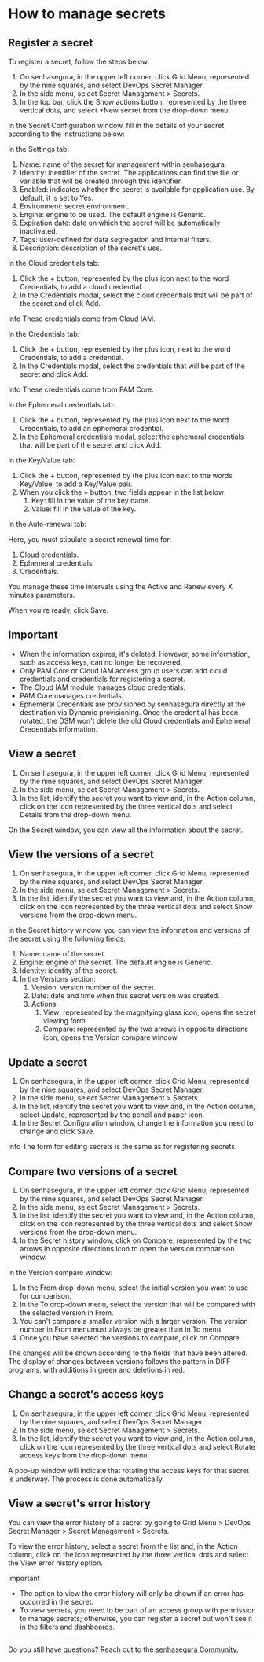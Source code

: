 # How to manage secrets

## Register a secret

To register a secret, follow the steps below:

1. On senhasegura, in the upper left corner, click Grid Menu, represented by the nine squares, and select DevOps Secret Manager.
2. In the side menu, select Secret Management > Secrets.
3. In the top bar, click the Show actions button, represented by the three vertical dots, and select +New secret from the drop-down menu.

In the Secret Configuration window, fill in the details of your secret according to the instructions below:

In the Settings tab:

1. Name: name of the secret for management within senhasegura.
2. Identity: identifier of the secret. The applications can find the file or variable that will be created through this identifier.
3. Enabled: indicates whether the secret is available for application use. By default, it is set to Yes.
4. Environment: secret environment.
5. Engine: engine to be used. The default engine is Generic.
6. Expiration date: date on which the secret will be automatically inactivated.
7. Tags: user-defined for data segregation and internal filters.
8. Description: description of the secret's use.

In the Cloud credentials tab:

1. Click the + button, represented by the plus icon next to the word Credentials, to add a cloud credential.
2. In the Credentials modal, select the cloud credentials that will be part of the secret and click Add.

Info
These credentials come from Cloud IAM.

In the Credentials tab:

1. Click the + button, represented by the plus icon, next to the word Credentials, to add a credential.
2. In the Credentials modal, select the credentials that will be part of the secret and click Add.

Info
These credentials come from PAM Core.

In the Ephemeral credentials tab:

1. Click the + button, represented by the plus icon next to the word Credentials, to add an ephemeral credential.
2. In the Ephemeral credentials modal, select the ephemeral credentials that will be part of the secret and click Add.

In the Key/Value tab:

1. Click the + button, represented by the plus icon next to the words Key/Value, to add a Key/Value pair.
2. When you click the + button, two fields appear in the list below:
   1. Key: fill in the value of the key name.
   2. Value: fill in the value of the key.

In the Auto-renewal tab:

Here, you must stipulate a secret renewal time for:

1. Cloud credentials.
2. Ephemeral credentials.
3. Credentials.

You manage these time intervals using the Active and Renew every X minutes parameters.

When you're ready, click Save.

## Important

* When the information expires, it's deleted. However, some information, such as access keys, can no longer be recovered.
* Only PAM Core or Cloud IAM access group users can add cloud credentials and credentials for registering a secret.
* The Cloud IAM module manages cloud credentials.
* PAM Core manages credentials.
* Ephemeral Credentials are provisioned by senhasegura directly at the destination via Dynamic provisioning. Once the credential has been rotated, the DSM won't delete the old Cloud credentials and Ephemeral Credentials information.

## View a secret

1. On senhasegura, in the upper left corner, click Grid Menu, represented by the nine squares, and select DevOps Secret Manager.
2. In the side menu, select Secret Management > Secrets.
3. In the list, identify the secret you want to view and, in the Action column, click on the icon represented by the three vertical dots and select Details from the drop-down menu.

On the Secret window, you can view all the information about the secret.

## View the versions of a secret

1. On senhasegura, in the upper left corner, click Grid Menu, represented by the nine squares, and select DevOps Secret Manager.
2. In the side menu, select Secret Management > Secrets.
3. In the list, identify the secret you want to view and, in the Action column, click on the icon represented by the three vertical dots and select Show versions from the drop-down menu.

In the Secret history window, you can view the information and versions of the secret using the following fields:

1. Name: name of the secret.
2. Engine: engine of the secret. The default engine is Generic.
3. Identity: identity of the secret.
4. In the Versions section:
   1. Version: version number of the secret.
   2. Date: date and time when this secret version was created.
   3. Actions:
      1. View: represented by the magnifying glass icon, opens the secret viewing form.
      2. Compare: represented by the two arrows in opposite directions icon, opens the Version compare window.

## Update a secret

1. On senhasegura, in the upper left corner, click Grid Menu, represented by the nine squares, and select DevOps Secret Manager.
2. In the side menu, select Secret Management > Secrets.
3. In the list, identify the secret you want to view and, in the Action column, select Update, represented by the pencil and paper icon.
4. In the Secret Configuration window, change the information you need to change and click Save.

Info
The form for editing secrets is the same as for registering secrets.

## Compare two versions of a secret

1. On senhasegura, in the upper left corner, click Grid Menu, represented by the nine squares, and select DevOps Secret Manager.
2. In the side menu, select Secret Management > Secrets.
3. In the list, identify the secret you want to view and, in the Action column, click on the icon represented by the three vertical dots and select Show versions from the drop-down menu.
4. In the Secret history window, click on Compare, represented by the two arrows in opposite directions icon to open the version comparison window.

In the Version compare window:

1. In the From drop-down menu, select the initial version you want to use for comparison.
2. In the To drop-down menu, select the version that will be compared with the selected version in From.
3. You can't compare a smaller version with a larger version. The version number in From menumust always be greater than in To menu.
4. Once you have selected the versions to compare, click on Compare.

The changes will be shown according to the fields that have been altered. The display of changes between versions follows the pattern in DIFF programs, with additions in green and deletions in red.

## Change a secret's access keys

1. On senhasegura, in the upper left corner, click Grid Menu, represented by the nine squares, and select DevOps Secret Manager.
2. In the side menu, select Secret Management > Secrets.
3. In the list, identify the secret you want to view and, in the Action column, click on the icon represented by the three vertical dots and select Rotate access keys from the drop-down menu.

A pop-up window will indicate that rotating the access keys for that secret is underway. The process is done automatically.

## View a secret's error history

You can view the error history of a secret by going to Grid Menu > DevOps Secret Manager > Secret Management > Secrets.

To view the error history, select a secret from the list and, in the Action column, click on the icon represented by the three vertical dots and select the View error history option.

Important

* The option to view the error history will only be shown if an error has occurred in the secret.
* To view secrets, you need to be part of an access group with permission to manage secrets; otherwise, you can register a secret but won't see it in the filters and dashboards.

---

Do you still have questions? Reach out to the [senhasegura Community](https://community.senhasegura.io/).
